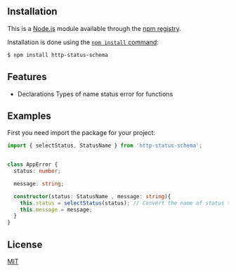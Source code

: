 ## Installation

This is a [Node.js](https://nodejs.org/en/) module available through the
[npm registry](https://www.npmjs.com/).

Installation is done using the
[`npm install` command](https://docs.npmjs.com/getting-started/installing-npm-packages-locally):

```bash
$ npm install http-status-schema
```

## Features

- Declarations Types of name status error for functions

## Examples

First you need import the package for your project:

```typescript
import { selectStatus, StatusName } from 'http-status-schema';


class AppError {
  status: number;

  message: string;

  constructor(status: StatusName , message: string){
    this.status = selectStatus(status); // Convert the name of status to number
    this.message = message;
  }
}

```


## License

  [MIT](LICENSE)
